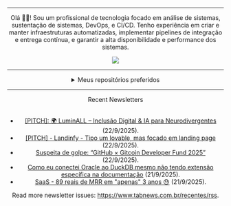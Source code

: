 <div align="center">
<hr>
<p>Olá 👋🏾! Sou um profissional de tecnologia focado em análise de sistemas, sustentação de sistemas, DevOps, e CI/CD. Tenho experiência em criar e manter infraestruturas automatizadas, implementar pipelines de integração e entrega contínua, e garantir a alta disponibilidade e performance dos sistemas.</p>
  <img src="https://media.giphy.com/media/yAGIvCiwPJn5C/giphy.gif">
<hr>
  <details>
  <summary>Meus repositórios preferidos</summary>
  <br />
  Alguns dos meus melhores repositórios:
  <br />
<br />
  <ul><li><a href=https://github.com/commitgeist/aluratube target="_blank" rel="noopener noreferrer">commitgeist/aluratube</a> (<b>0</b> ✨ and <b>0</b> 🍴): Aluratube - Desenvolvido durante a imersão React da Alura no final de 2022</li><li><a href=https://github.com/commitgeist/nlw-ia target="_blank" rel="noopener noreferrer">commitgeist/nlw-ia</a> (<b>0</b> ✨ and <b>0</b> 🍴): Projeto desenvolvido durante a NLW IA - Usando a API da OPENAI</li><li><a href=https://github.com/commitgeist/nlw-journey-ia target="_blank" rel="noopener noreferrer">commitgeist/nlw-journey-ia</a> (<b>0</b> ✨ and <b>0</b> 🍴): NLW IA - Agent de viagens usando python + langchain + GPT</li>
<li>More coming soon :).</li>
</ul>
  </details>
  <hr/>
    <summary>Recent Newsletters</summary>
  <br />
  <ul>
    <li><a href=https://www.tabnews.com.br/andersonlimadev/pitch-luminall-inclusao-digital-e-ia-para-neurodivergentes target="_blank" rel="noopener noreferrer">[PITCH]: 🌍 LuminALL – Inclusão Digital & IA para Neurodivergentes</a> (22/9/2025).</li><li><a href=https://www.tabnews.com.br/anderu/pitch-landinfy-tipo-um-lovable-mas-focado-em-landing-page target="_blank" rel="noopener noreferrer">[PITCH] - Landinfy - Tipo um lovable, mas focado em landing page</a> (22/9/2025).</li><li><a href=https://www.tabnews.com.br/NaulEpilef/suspeita-de-golpe-github-gitcoin-developer-fund-2025 target="_blank" rel="noopener noreferrer">Suspeita de golpe: “GitHub × Gitcoin Developer Fund 2025”</a> (22/9/2025).</li><li><a href=https://www.tabnews.com.br/pedrodeoliveira/como-eu-conectei-oracle-ao-duckdb-mesmo-nao-tendo-extensao-especifica-na-documentacao target="_blank" rel="noopener noreferrer">Como eu conectei Oracle ao DuckDB mesmo não tendo extensão específica na documentação</a> (21/9/2025).</li><li><a href=https://www.tabnews.com.br/alexdaltro/saas-89-reais-de-mrr-em-apenas-3-anos target="_blank" rel="noopener noreferrer">SaaS - 89 reais de MRR em "apenas" 3 anos 😓</a> (21/9/2025).</li>
  </ul>
<p>Read more newsletter issues: <a href="https://www.tabnews.com.br/recentes/rss">https://www.tabnews.com.br/recentes/rss</a>.</p>
  </details>
